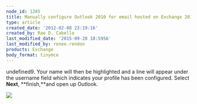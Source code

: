 ```yaml
---
node_id: 1285
title: Manually configure Outlook 2010 for email hosted on Exchange 2010
type: article
created_date: '2012-02-08 23:19:16'
created_by: Rae D. Cabello
last_modified_date: '2015-09-28 18:5956'
last_modified_by: renee.rendon
products: Exchange
body_format: tinymce
---
```


undefined9. Your name will then be highlighted and a line will appear under the
username field which indicates your profile has been configured. Select
**Next**, **finish,**and open up Outlook.

![](http://c4413634.r34.cf2.rackcdn.com/(E%26A)Outlook2010WithExchange20103.png)

